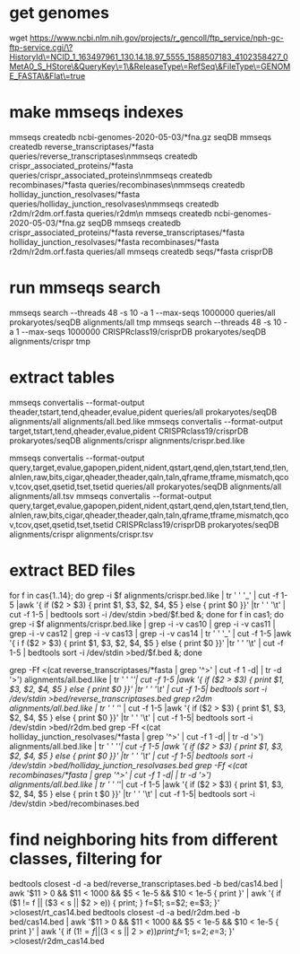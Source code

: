 
# get genomes

wget https://www.ncbi.nlm.nih.gov/projects/r_gencoll/ftp_service/nph-gc-ftp-service.cgi/\?HistoryId\=NCID_1_163497961_130.14.18.97_5555_1588507183_4102358427_0MetA0_S_HStore\&QueryKey\=1\&ReleaseType\=RefSeq\&FileType\=GENOME_FASTA\&Flat\=true

# make mmseqs indexes

mmseqs createdb ncbi-genomes-2020-05-03/*fna.gz seqDB
mmseqs createdb reverse_transcriptases/*fasta queries/reverse_transcriptases\nmmseqs createdb crispr_associated_proteins/*fasta queries/crispr_associated_proteins\nmmseqs createdb recombinases/*fasta queries/recombinases\nmmseqs createdb holliday_junction_resolvases/*fasta queries/holliday_junction_resolvases\nmmseqs createdb r2dm/r2dm.orf.fasta queries/r2dm\n
mmseqs createdb ncbi-genomes-2020-05-03/*fna.gz seqDB
mmseqs createdb crispr_associated_proteins/*fasta reverse_transcriptases/*fasta holliday_junction_resolvases/*fasta recombinases/*fasta r2dm/r2dm.orf.fasta queries/all
mmseqs createdb seqs/*fasta crisprDB

# run mmseqs search

mmseqs search --threads 48 -s 10 -a 1 --max-seqs 1000000 queries/all prokaryotes/seqDB alignments/all tmp
mmseqs search --threads 48 -s 10 -a 1 --max-seqs 1000000 CRISPRclass19/crisprDB prokaryotes/seqDB alignments/crispr tmp

# extract tables

mmseqs convertalis --format-output theader,tstart,tend,qheader,evalue,pident queries/all prokaryotes/seqDB alignments/all alignments/all.bed.like
mmseqs convertalis --format-output target,tstart,tend,qheader,evalue,pident CRISPRclass19/crisprDB prokaryotes/seqDB alignments/crispr alignments/crispr.bed.like

mmseqs convertalis --format-output query,target,evalue,gapopen,pident,nident,qstart,qend,qlen,tstart,tend,tlen,alnlen,raw,bits,cigar,qheader,theader,qaln,taln,qframe,tframe,mismatch,qcov,tcov,qset,qsetid,tset,tsetid queries/all prokaryotes/seqDB alignments/all alignments/all.tsv
mmseqs convertalis --format-output query,target,evalue,gapopen,pident,nident,qstart,qend,qlen,tstart,tend,tlen,alnlen,raw,bits,cigar,qheader,theader,qaln,taln,qframe,tframe,mismatch,qcov,tcov,qset,qsetid,tset,tsetid CRISPRclass19/crisprDB prokaryotes/seqDB alignments/crispr alignments/crispr.tsv

# extract BED files

for f in cas{1..14}; do grep -i $f alignments/crispr.bed.like | tr ' ' '_' | cut -f 1-5 |awk '{ if ($2 > $3) { print $1, $3, $2, $4, $5 } else { print $0 }}' |tr ' ' '\t' | cut -f 1-5 | bedtools sort -i /dev/stdin >bed/$f.bed &; done
for f in cas1; do grep -i $f alignments/crispr.bed.like | grep -i -v cas10 | grep -i -v cas11 | grep -i -v cas12 | grep -i -v cas13 | grep -i -v cas14 | tr ' ' '_' | cut -f 1-5 |awk '{ i
f ($2 > $3) { print $1, $3, $2, $4, $5 } else { print $0 }}' |tr ' ' '\t' | cut -f 1-5 | bedtools sort -i /dev/stdin >bed/$f.bed &; done

grep -Ff <(cat reverse_transcriptases/*fasta | grep '^>' | cut -f 1 -d\| | tr -d '>') alignments/all.bed.like | tr ' ' '_'| cut -f 1-5 |awk '{ if ($2 > $3) { print $1, $3, $2, $4, $5 } else { print $0 }}' |tr ' ' '\t' | cut -f 1-5| bedtools sort -i /dev/stdin >bed/reverse_transcriptases.bed
grep r2dm alignments/all.bed.like | tr ' ' '_' | cut -f 1-5 |awk '{ if ($2 > $3) { print $1, $3, $2, $4, $5 } else { print $0 }}' |tr ' ' '\t' | cut -f 1-5| bedtools sort -i /dev/stdin >bed/r2dm.bed
grep -Ff <(cat holliday_junction_resolvases/*fasta | grep '^>' | cut -f 1 -d\| | tr -d '>') alignments/all.bed.like | tr ' ' '_'| cut -f 1-5 |awk '{ if ($2 > $3) { print $1, $3, $2, $4, 
$5 } else { print $0 }}' |tr ' ' '\t' | cut -f 1-5| bedtools sort -i /dev/stdin >bed/holliday_junction_resolvases.bed
grep -Ff <(cat recombinases/*fasta | grep '^>' | cut -f 1 -d\| | tr -d '>') alignments/all.bed.like | tr ' ' '_'| cut -f 1-5 |awk '{ if ($2 > $3) { print $1, $3, $2, $4, $5 } else { prin
t $0 }}' |tr ' ' '\t' | cut -f 1-5| bedtools sort -i /dev/stdin >bed/recombinases.bed

# find neighboring hits from different classes, filtering for 

bedtools closest -d -a bed/reverse_transcriptases.bed -b bed/cas14.bed  | awk '$11 > 0 && $11 < 1000 && $5 < 1e-5 && $10 < 1e-5 { print }' | awk '{ if ($1 != f || ($3 < s || $2 > e)) { print; } f=$1; s=$2; e=$3; }' >closest/rt_cas14.bed
bedtools closest -d -a bed/r2dm.bed -b bed/cas14.bed  | awk '$11 > 0 && $11 < 1000 && $5 < 1e-5 && $10 < 1e-5 { print }' | awk '{ if ($1 != f || ($3 < s || $2 > e)) { print; } f=$1; s=$2
; e=$3; }' >closest/r2dm_cas14.bed